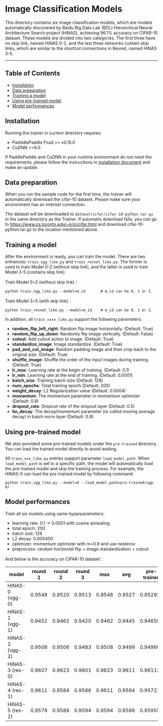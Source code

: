 # Image Classification Models
This directory contains six image classification models, which are models automatically discovered by Baidu Big Data Lab (BDL) Hierarchical Neural Architecture Search project (HiNAS), achieving 96.1% accuracy on CIFAR-10 dataset. These models are divided into two categories. The first three have no skip link, named HiNAS 0-2, and the last three networks contain skip links, which are similar to the shortcut connections in Resnet, named HiNAS 3-5.

---
## Table of Contents
- [Installation](#installation)
- [Data preparation](#data-preparation)
- [Training a model](#training-a-model)
- [Using pre-trained model](#Using-pre-trained-model)
- [Model performances](#model-performances)

## Installation
Running the trainer in current directory requires:

- PadddlePaddle Fluid >= v0.15.0
- CuDNN >=6.0

If PaddlePaddle and CuDNN in your runtime environment do not meet the requirements, please follow the instructions in [installation document](http://www.paddlepaddle.org/docs/develop/documentation/zh/build_and_install/pip_install_cn.html) and make an update.

## Data preparation

When you run the sample code for the first time, the trainer will automatically download the cifar-10 dataset. Please make sure your environment has an internet connection.

The dataset will be downloaded to `dataset/cifar/cifar-10-python.tar.gz` in the same directory as the Trainer. If automatic download fails, you can go to https://www.cs.toronto.edu/~kriz/cifar.html and download cifar-10-python.tar.gz to the location mentioned above.

## Training a model

After the environment is ready, you can train the model. There are two entrances: `train_vgg_like.py` and `train_resnet_like.py`. The former is used to train Model 0-2 (without skip link), and the latter is used to train Model 3-5 (contains skip link).

Train Model 0~2 (without skip link)：
```
python train_vgg_like.py --model=m_id       # m_id can be 0, 1 or 2.
```
Train Model 3~5 (with skip link)：
```
python train_resnet_like.py --model=m_id    # m_id can be 0, 1 or 2.
```

In addition, all `train_xxxx_like.py` support the following parameters:

- **random_flip_left_right**: Random flip image horizontally. (Default: True)
- **random_flip_up_down**: Randomly flip image vertically. (Default: False)
- **cutout**: Add cutout action to image. (Default: True)
- **standardize_image**: Image standardize. (Default: True)
- **pad_and_cut_image**: Random padding image and then crop back to the original size. (Default: True)
- **shuffle_image**: Shuffle the order of the input images during training. (Default: True)
- **lr_max**: Learning rate at the begin of training. (Default: 0.1)
- **lr_min**: Learning rate at the end of training. (Default: 0.0001)
- **batch_size**: Training batch size (Default: 128)
- **num_epochs**: Total training epoch (Default: 200)
- **weight_decay**: L2 Regularization value (Default: 0.0004)
- **momentum**: The momentum parameter in momentum optimizer (Default: 0.9)
- **dropout_rate**: Dropout rate of the dropout layer (Default: 0.5)
- **bn_decay**: The decay/momentum parameter (or called moving average decay) in batch norm layer (Default: 0.9)


## Using pre-trained model

We also provided some pre-trained models under the `pre-trained` directory. You can load the trained model directly to avoid waiting.

All `train_xxx_like.py` entries support parameter `load_model_path`. When `load_model_path` is set to a specific path, the model will automatically load the pre-trained model and skip the training process. For example, the HiNAS-0 can load the pre-trained model by following command:

```
python train_vgg_like.py --model=0 --load_model_path=pre-trained/vgg-0/
```


## Model performances

Train all six models using same hyperparameters:

- learning rate: 0.1 -> 0.0001 with cosine annealing
- total epoch: 200
- batch size: 128
- L2 decay: 0.000400
- optimizer: momentum optimizer with m=0.9 and use nesterov
- preprocess: random horizontal flip + image standardization + cutout

And below is the accuracy on CIFAR-10 dataset：

| model    | round 1 | round 2 | round 3 | max    | avg    |pre-trained|
|----------|---------|---------|---------|--------|--------|-----------|
| HiNAS-0 (vgg-0)  | 0.9548  | 0.9520  | 0.9513  | 0.9548 | 0.9527 | 0.952927 |
| HiNAS-1 (vgg-1)  | 0.9452  | 0.9462  | 0.9420  | 0.9462 | 0.9445 | 0.946598 |
| HiNAS-2 (vgg-2)  | 0.9508  | 0.9506  | 0.9483  | 0.9508 | 0.9499 | 0.949664 |
| HiNAS-3 (res-0)  | 0.9607  | 0.9623  | 0.9601  | 0.9623 | 0.9611 | 0.961135 |
| HiNAS-4 (res-1)  | 0.9611  | 0.9584  | 0.9586  | 0.9611 | 0.9594 | 0.957278 |
| HiNAS-5 (res-2)  | 0.9578  | 0.9588  | 0.9594  | 0.9594 | 0.9586 | 0.959553 |

